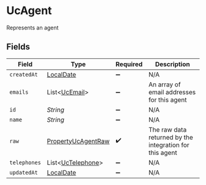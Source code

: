 # UcAgent

Represents an agent


## Fields

| Field                                                                           | Type                                                                            | Required                                                                        | Description                                                                     |
| ------------------------------------------------------------------------------- | ------------------------------------------------------------------------------- | ------------------------------------------------------------------------------- | ------------------------------------------------------------------------------- |
| `createdAt`                                                                     | [LocalDate](https://docs.oracle.com/javase/8/docs/api/java/time/LocalDate.html) | :heavy_minus_sign:                                                              | N/A                                                                             |
| `emails`                                                                        | List<[UcEmail](../../models/shared/UcEmail.md)>                                 | :heavy_minus_sign:                                                              | An array of email addresses for this agent                                      |
| `id`                                                                            | *String*                                                                        | :heavy_minus_sign:                                                              | N/A                                                                             |
| `name`                                                                          | *String*                                                                        | :heavy_minus_sign:                                                              | N/A                                                                             |
| `raw`                                                                           | [PropertyUcAgentRaw](../../models/shared/PropertyUcAgentRaw.md)                 | :heavy_check_mark:                                                              | The raw data returned by the integration for this agent                         |
| `telephones`                                                                    | List<[UcTelephone](../../models/shared/UcTelephone.md)>                         | :heavy_minus_sign:                                                              | N/A                                                                             |
| `updatedAt`                                                                     | [LocalDate](https://docs.oracle.com/javase/8/docs/api/java/time/LocalDate.html) | :heavy_minus_sign:                                                              | N/A                                                                             |